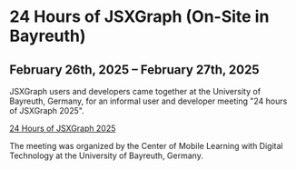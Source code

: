# 24 Hours of JSXGraph (On-Site in Bayreuth)

## February 26th, 2025 – February 27th, 2025

JSXGraph users and developers came together at the University of Bayreuth, Germany, for an informal user and developer meeting "24 hours of JSXGraph 2025".

[24 Hours of JSXGraph 2025](https://jsxgraph.org/24hours2025/)

The meeting was organized by the Center of Mobile Learning with Digital Technology at the University of Bayreuth, Germany.

